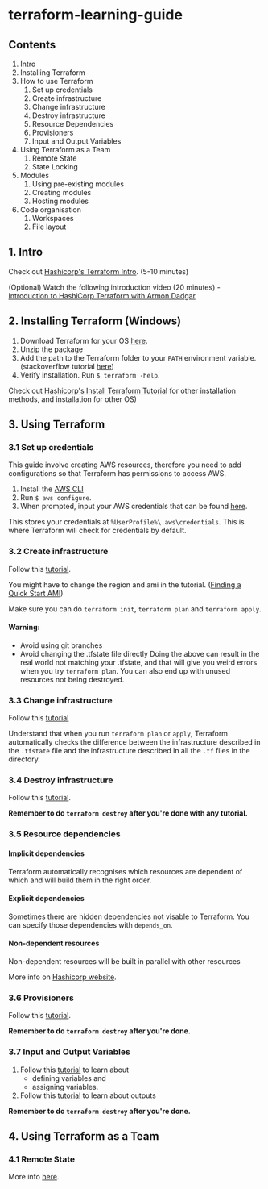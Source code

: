 # terraform-learning-guide

## Contents
1. Intro
2. Installing Terraform
3. How to use Terraform
   1. Set up credentials
   2. Create infrastructure
   3. Change infrastructure
   4. Destroy infrastructure
   5. Resource Dependencies
   6. Provisioners
   7. Input and Output Variables
4. Using Terraform as a Team
   1. Remote State
   2. State Locking
5. Modules
   1. Using pre-existing modules
   2. Creating modules
   3. Hosting modules
6. Code organisation
   1. Workspaces
   2. File layout

## 1. Intro
Check out [Hashicorp's Terraform Intro](https://learn.hashicorp.com/terraform/getting-started/intro). (5-10 minutes)

(Optional) Watch the following introduction video (20 minutes) - [Introduction to HashiCorp Terraform with Armon Dadgar](https://www.youtube.com/watch?v=h970ZBgKINg&feature=youtu.be) 

## 2. Installing Terraform (Windows)
1. Download Terraform for your OS [here](https://www.terraform.io/downloads.html).
2. Unzip the package
3. Add the path to the Terraform folder to your `PATH` environment variable. (stackoverflow tutorial [here](https://stackoverflow.com/questions/1618280/where-can-i-set-path-to-make-exe-on-windows))
4. Verify installation. Run `$ terraform -help`.

Check out [Hashicorp's Install Terraform Tutorial](https://learn.hashicorp.com/terraform/getting-started/install#install-terraform) for other installation methods, and installation for other OS)

## 3. Using Terraform
### 3.1 Set up credentials
This guide involve creating AWS resources, therefore you need to add configurations so that Terraform has permissions to access AWS.

1. Install the [AWS CLI](https://docs.aws.amazon.com/cli/latest/userguide/cli-chap-install.html)
2. Run `$ aws configure`.
3. When prompted, input your AWS credentials that can be found [here](https://console.aws.amazon.com/iam/home?#/security_credentials).

This stores your credentials at `%UserProfile%\.aws\credentials`. This is where Terraform will check for credentials by default.

### 3.2 Create infrastructure

Follow this [tutorial](https://learn.hashicorp.com/terraform/getting-started/build).

You might have to change the region and ami in the tutorial. ([Finding a Quick Start AMI](https://docs.aws.amazon.com/AWSEC2/latest/UserGuide/finding-an-ami.html#finding-quick-start-ami))

Make sure you can do `terraform init`, `terraform plan` and `terraform apply`.

#### Warning: 
- Avoid using git branches
- Avoid changing the .tfstate file directly
Doing the above can result in the real world not matching your .tfstate, and that will give you weird errors when you try `terraform plan`. You can also end up with unused resources not being destroyed.

### 3.3 Change infrastructure

Follow this [tutorial](https://learn.hashicorp.com/terraform/getting-started/change)

Understand that when you run `terraform plan` or `apply`, Terraform automatically checks the difference between the infrastructure described in the `.tfstate` file and the infrastructure described in all the `.tf` files in the directory.

### 3.4 Destroy infrastructure

Follow this [tutorial](https://learn.hashicorp.com/terraform/getting-started/destroy).

**Remember to do `terraform destroy` after you're done with any tutorial.**

### 3.5 Resource dependencies
#### Implicit dependencies
Terraform automatically recognises which resources are dependent of which and will build them in the right order. 
#### Explicit dependencies
Sometimes there are hidden dependencies not visable to Terraform. You can specify those dependencies with `depends_on`.
#### Non-dependent resources
Non-dependent resources will be built in parallel with other resources

More info on [Hashicorp website](https://learn.hashicorp.com/terraform/getting-started/dependencies).

### 3.6 Provisioners
Follow this [tutorial](https://learn.hashicorp.com/terraform/getting-started/provision).

**Remember to do `terraform destroy` after you're done.**

### 3.7 Input and Output Variables
1. Follow this [tutorial](https://learn.hashicorp.com/terraform/getting-started/variables) to learn about 
   - defining variables and 
   - assigning variables.
2. Follow this [tutorial](https://learn.hashicorp.com/terraform/getting-started/outputs) to learn about outputs

**Remember to do `terraform destroy` after you're done.**

## 4. Using Terraform as a Team
### 4.1 Remote State


More info [here](https://www.terraform.io/docs/backends/types/s3.html).

